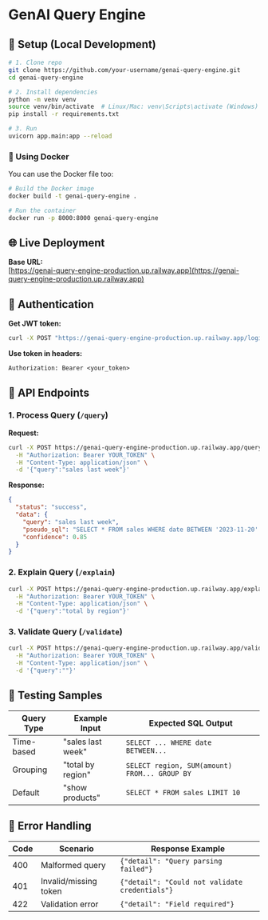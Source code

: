 # GenAI Query Engine

## 🔌 Setup (Local Development)

```bash
# 1. Clone repo
git clone https://github.com/your-username/genai-query-engine.git
cd genai-query-engine

# 2. Install dependencies
python -m venv venv
source venv/bin/activate  # Linux/Mac: venv\Scripts\activate (Windows)
pip install -r requirements.txt

# 3. Run
uvicorn app.main:app --reload
```

### 🐳 Using Docker
You can use the Docker file too:

```bash
# Build the Docker image
docker build -t genai-query-engine .

# Run the container
docker run -p 8000:8000 genai-query-engine
```

## 🌐 Live Deployment
**Base URL:**  
[https://genai-query-engine-production.up.railway.app](https://genai-query-engine-production.up.railway.app)

## 🔑 Authentication
**Get JWT token:**

```bash
curl -X POST "https://genai-query-engine-production.up.railway.app/login?username=demo&password=demo123"
```

**Use token in headers:**

```text
Authorization: Bearer <your_token>
```

## 📡 API Endpoints

### 1. Process Query (`/query`)

**Request:**

```bash
curl -X POST https://genai-query-engine-production.up.railway.app/query \
  -H "Authorization: Bearer YOUR_TOKEN" \
  -H "Content-Type: application/json" \
  -d '{"query":"sales last week"}'
```

**Response:**

```json
{
  "status": "success",
  "data": {
    "query": "sales last week",
    "pseudo_sql": "SELECT * FROM sales WHERE date BETWEEN '2023-11-20' AND '2023-11-27'",
    "confidence": 0.85
  }
}
```

### 2. Explain Query (`/explain`)

```bash
curl -X POST https://genai-query-engine-production.up.railway.app/explain \
  -H "Authorization: Bearer YOUR_TOKEN" \
  -H "Content-Type: application/json" \
  -d '{"query":"total by region"}'
```

### 3. Validate Query (`/validate`)

```bash
curl -X POST https://genai-query-engine-production.up.railway.app/validate \
  -H "Authorization: Bearer YOUR_TOKEN" \
  -H "Content-Type: application/json" \
  -d '{"query":""}'
```

## 🧪 Testing Samples

| Query Type  | Example Input      | Expected SQL Output                |
|------------|------------------|----------------------------------|
| Time-based | "sales last week" | `SELECT ... WHERE date BETWEEN...` |
| Grouping   | "total by region" | `SELECT region, SUM(amount) FROM... GROUP BY` |
| Default    | "show products"   | `SELECT * FROM sales LIMIT 10` |

## 🚨 Error Handling

| Code | Scenario            | Response Example                     |
|------|--------------------|---------------------------------|
| 400  | Malformed query     | `{"detail": "Query parsing failed"}` |
| 401  | Invalid/missing token | `{"detail": "Could not validate credentials"}` |
| 422  | Validation error     | `{"detail": "Field required"}` |


